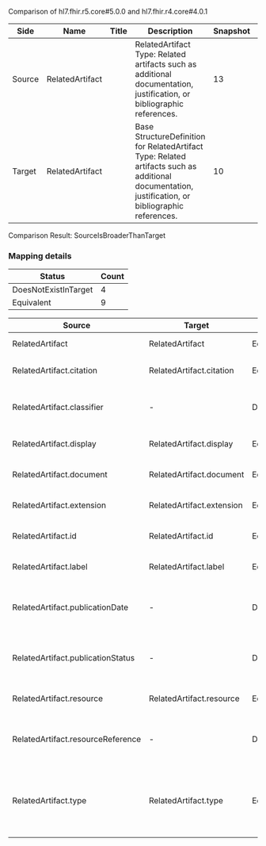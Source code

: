 Comparison of hl7.fhir.r5.core#5.0.0 and hl7.fhir.r4.core#4.0.1

| Side | Name | Title | Description | Snapshot | Differential |
| --- | --- | --- | --- | --- | --- |
| Source | RelatedArtifact |  | RelatedArtifact Type: Related artifacts such as additional documentation, justification, or bibliographic references. | 13 | 11 |
| Target | RelatedArtifact |  | Base StructureDefinition for RelatedArtifact Type: Related artifacts such as additional documentation, justification, or bibliographic references. | 10 | 8 |


Comparison Result: SourceIsBroaderThanTarget


### Mapping details

| Status | Count |
| ------ | ----- |
DoesNotExistInTarget | 4 |
Equivalent | 9 |


| Source | Target | Status | Message |
| ------ | ------ | ------ | ------- |
| RelatedArtifact | RelatedArtifact | Equivalent | R5 `RelatedArtifact` maps as Equivalent to R4 `RelatedArtifact` |
| RelatedArtifact.citation | RelatedArtifact.citation | Equivalent | R5 `RelatedArtifact.citation` maps as Equivalent to R4 `RelatedArtifact.citation` |
| RelatedArtifact.classifier | - | DoesNotExistInTarget | R5 `RelatedArtifact.classifier` does not appear in the target and has no mapping for `RelatedArtifact`. |
| RelatedArtifact.display | RelatedArtifact.display | Equivalent | R5 `RelatedArtifact.display` maps as Equivalent to R4 `RelatedArtifact.display` |
| RelatedArtifact.document | RelatedArtifact.document | Equivalent | R5 `RelatedArtifact.document` maps as Equivalent to R4 `RelatedArtifact.document` |
| RelatedArtifact.extension | RelatedArtifact.extension | Equivalent | R5 `RelatedArtifact.extension` maps as Equivalent to R4 `RelatedArtifact.extension` |
| RelatedArtifact.id | RelatedArtifact.id | Equivalent | R5 `RelatedArtifact.id` maps as Equivalent to R4 `RelatedArtifact.id` |
| RelatedArtifact.label | RelatedArtifact.label | Equivalent | R5 `RelatedArtifact.label` maps as Equivalent to R4 `RelatedArtifact.label` |
| RelatedArtifact.publicationDate | - | DoesNotExistInTarget | R5 `RelatedArtifact.publicationDate` does not appear in the target and has no mapping for `RelatedArtifact`. |
| RelatedArtifact.publicationStatus | - | DoesNotExistInTarget | R5 `RelatedArtifact.publicationStatus` does not appear in the target and has no mapping for `RelatedArtifact`. |
| RelatedArtifact.resource | RelatedArtifact.resource | Equivalent | R5 `RelatedArtifact.resource` maps as Equivalent to R4 `RelatedArtifact.resource` |
| RelatedArtifact.resourceReference | - | DoesNotExistInTarget | R5 `RelatedArtifact.resourceReference` does not appear in the target and has no mapping for `RelatedArtifact`. |
| RelatedArtifact.type | RelatedArtifact.type | Equivalent | R5 `RelatedArtifact.type` maps as Equivalent to R4 `RelatedArtifact.type` - type has compatible required binding for code type: http://hl7.org/fhir/ValueSet/related-artifact-type|5.0.0 and http://hl7.org/fhir/ValueSet/related-artifact-type|4.0.1 (Equivalent) |

